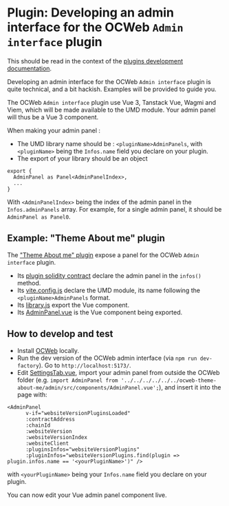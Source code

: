# Plugin: Developing an admin interface for the OCWeb `Admin interface` plugin

This should be read in the context of the [plugins development documentation](./plugins.md).

Developing an admin interface for the OCWeb `Admin interface` plugin is quite technical, and a bit hackish. Examples will be provided to guide you.

The OCWeb `Admin interface` plugin use Vue 3, Tanstack Vue, Wagmi and Viem, which will be made available to the UMD module. Your admin panel will thus be a Vue 3 component.

When making your admin panel :
- The UMD library name should be : `<pluginName>AdminPanels`, with `<pluginName>` being the `Infos.name` field you declare on your plugin.
- The export of your library should be an object 
```
export { 
  AdminPanel as Panel<AdminPanelIndex>,
  ...
}
```
With `<AdminPanelIndex>` being the index of the admin panel in the `Infos.adminPanels` array. For example, for a single admin panel, it should be `AdminPanel as Panel0`.

## Example: "Theme About me" plugin

The ["Theme About me" plugin](https://github.com/nand2/ocweb-theme-about-me) expose a panel for the OCWeb `Admin interface` plugin.

- Its [plugin solidity contract](https://github.com/nand2/ocweb-theme-about-me/blob/master/src/ThemeAboutMePlugin.sol) declare the admin panel in the `infos()` method.
- Its [vite.config.js](https://github.com/nand2/ocweb-theme-about-me/blob/master/admin/vite.config.js) declare the UMD module, its name following the `<pluginName>AdminPanels` format.
- Its [library.js](https://github.com/nand2/ocweb-theme-about-me/blob/master/admin/src/library.js) export the Vue component.
- Its [AdminPanel.vue](https://github.com/nand2/ocweb-theme-about-me/blob/master/admin/src/components/AdminPanel.vue) is the Vue component being exported.


## How to develop and test

- Install [OCWeb](https://github.com/nand2/ocweb) locally.
- Run the dev version of the OCWeb admin interface (via `npm run dev-factory`). Go to `http://localhost:5173/`.
- Edit [SettingsTab.vue](https://github.com/nand2/ocweb/blob/master/frontend-factory/src/components/websiteEditor/versionableWebsiteEditor/SettingsTab.vue), import your admin panel from outside the OCWeb folder (e.g. `import AdminPanel from '../../../../../../ocweb-theme-about-me/admin/src/components/AdminPanel.vue';`), and insert it into the page with:
```
<AdminPanel
      v-if="websiteVersionPluginsLoaded"
      :contractAddress 
      :chainId 
      :websiteVersion
      :websiteVersionIndex
      :websiteClient
      :pluginsInfos="websiteVersionPlugins"
      :pluginInfos="websiteVersionPlugins.find(plugin => plugin.infos.name == '<yourPluginName>')" />
```
with `<yourPluginName>` being your `Infos.name` field you declare on your plugin.

You can now edit your Vue admin panel component live. 